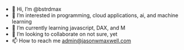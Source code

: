 - 👋 Hi, I’m @bstrdmax
- 👀 I’m interested in programming, cloud applications, ai, and machine learning
- 🌱 I’m currently learning javascript, DAX, and M
- 💞️ I’m looking to collaborate on not sure, yet
- 📫 How to reach me admin@jasonwmaxwell.com

<!---
bstrdmax/bstrdmax is a ✨ special ✨ repository because its `README.md` (this file) appears on your GitHub profile.
You can click the Preview link to take a look at your changes.
--->
